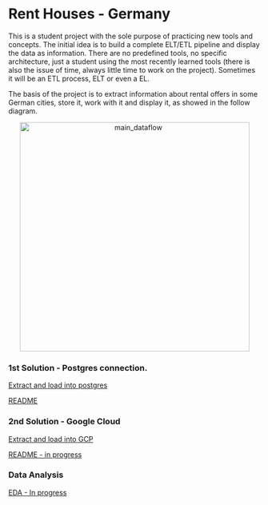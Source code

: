 # Rent Houses - Germany


This is a student project with the sole purpose of practicing new tools and concepts. The initial idea is to build a complete ELT/ETL pipeline and display the data as information. There are no predefined tools, no specific architecture, just a student using the most recently learned tools (there is also the issue of time, always little time to work on the project). Sometimes it will be an ETL process, ELT or even a EL. 

The basis of the project is to extract information about rental offers in some German cities, store it, work with it and display it, as showed in the follow diagram.

<p align="center">
  <img width="459" alt="main_dataflow" src="https://user-images.githubusercontent.com/71295866/141155451-a9b1dff0-3adf-448f-af5c-f54c1de21b62.png">
</p>

### 1st Solution - Postgres connection.

[Extract and load into postgres](https://github.com/felipedmnq/rent-houses--germany/tree/master/postgres_scripts)


[README](https://github.com/felipedmnq/rent-houses--germany/blob/master/postgres_scripts/postgres_readme.md)


### 2nd Solution - Google Cloud

[Extract and load into GCP](https://github.com/felipedmnq/rent-houses--germany/tree/master/GCP_scripts)

[README - in progress](https://github.com/felipedmnq/rent-houses--germany/blob/master/GCP_scripts/GCP_README.md)
### Data Analysis

[EDA - In progress](https://github.com/felipedmnq/rent-houses--germany/blob/master/data_analysis/offers_EDA.ipynb)
